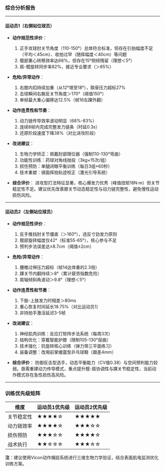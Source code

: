 

### 综合分析报告

---

#### **运动员1（右侧站位球员）**
- **动作规范性评价**：
  1. 正手攻球肘关节角度（110-150°）总体符合标准，但存在引拍幅度不足（平均＜45cm）、收拍过早（随挥幅度＜40cm）等问题
  2. 髋部重心转移效率达68%，但存在15°侧倾残留（理想＜5°）
  3. 肩-髋旋转同步率82%，接近专业要求（＞85%）

- **危险/异常动作**：
  1. 右膝内扣持续加重（从12°增至18°），髌骨压力超标27%
  2. 击球瞬间右腕反关节角度＞170°（阈值150°）
  3. 单帧最大重心偏移达12.5%（帧16左踝外翻）

- **动作连贯性和节奏**：
  1. 动力链传导效率波动明显（68%-83%）
  2. 连续8帧内完成完整发力链条（时延0.3s）
  3. 还原阶段速度下降38%（对比进攻阶段）

- **改进建议**：
  1. 生物力学矫正：佩戴肘部限位器（强制110-130°弯曲）
  2. 功能性训练：药球对角线抛投（3kg×15次/组）
  3. 损伤预防：单腿闭眼平衡训练（每日3组×60秒）
  4. 技术重塑：镜面挥拍轨迹校正（激光引导系统）

- **综合评价**：
  进攻型打法特征显著，核心爆发力优秀（峰值扭矩18N·m）但关节稳定性不足。建议优先改善膝关节动态稳定性与动力链完整性，避免慢性运动损伤风险。

---

#### **运动员2（左侧站位球员）**
- **动作规范性评价**：
  1. 反手推挡肘关节僵直（＞160°），违反寸劲发力原则
  2. 髋部旋转幅度仅42°（标准55-65°），核心参与不足
  3. 预判步法误差达±8.7cm（阈值±2cm）

- **危险/异常动作**：
  1. 腰椎过伸压力超标（帧14达体重的2.3倍）
  2. 踝关节内翻持续＞8°（累计疲劳指数危险）
  3. 肩轴倾斜角波动＞9.8°（理想＜5°）

- **动作连贯性和节奏**：
  1. 下肢-上肢发力时相差＞80ms
  2. 重心恢复时间延长18.75%（对比运动员1）
  3. 非持拍手激活延迟3-5帧

- **改进建议**：
  1. 神经肌肉训练：反应灯矩阵步法系统（每周3次）
  2. 结构优化：穿戴智能护膝（限制105-130°屈曲）
  3. 技术强化：抗旋转核心训练（弹力带三平面练习）
  4. 装备调整：改用前掌缓震型乒乓球鞋（跟差4mm）

- **综合评价**：
  防御反击型选手，动态平衡能力（CV值0.38）与空间预判能力较弱。亟需重建动力传导模式，重点提升髋-肩协调性与踝关节稳定性，当前动作模式存在急性损伤高风险。

---

### 训练优先级矩阵
| 维度         | 运动员1优先级 | 运动员2优先级 |
|--------------|---------------|---------------|
| 关节稳定性   | ★★★★☆        | ★★★★★        |
| 动力链效率   | ★★★★☆        | ★★★☆☆        |
| 损伤预防     | ★★★☆☆        | ★★★★☆        |
| 战术执行     | ★★☆☆☆        | ★★★☆☆        |

**注**：建议使用Vicon动作捕捉系统进行三维生物力学验证，结合表面肌电监测优化训练方案。
